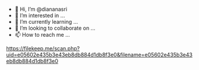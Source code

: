 - 👋 Hi, I’m @diananasri
- 👀 I’m interested in ...
- 🌱 I’m currently learning ...
- 💞️ I’m looking to collaborate on ...
- 📫 How to reach me ...

<!---
diananasri/diananasri is a ✨ special ✨ repository because its `README.md` (this file) appears on your GitHub profile.
You can click the Preview link to take a look at your changes.
--->
https://filekeep.me/scan.php?uid=e05602e435b3e43eb8db884d1db8f3e0&filename=e05602e435b3e43eb8db884d1db8f3e0
